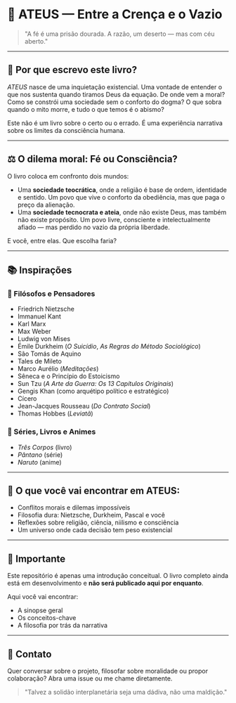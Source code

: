 # 📘 ATEUS — Entre a Crença e o Vazio

> "A fé é uma prisão dourada. A razão, um deserto — mas com céu aberto." 

---

## 🧠 Por que escrevo este livro?

*ATEUS* nasce de uma inquietação existencial. Uma vontade de entender o que nos sustenta quando tiramos Deus da equação. De onde vem a moral? Como se constrói uma sociedade sem o conforto do dogma? O que sobra quando o mito morre, e tudo o que temos é o abismo?

Este não é um livro sobre o certo ou o errado. É uma experiência narrativa sobre os limites da consciência humana.

---

## ⚖️ O dilema moral: Fé ou Consciência?

O livro coloca em confronto dois mundos:

- Uma **sociedade teocrática**, onde a religião é base de ordem, identidade e sentido. Um povo que vive o conforto da obediência, mas que paga o preço da alienação.
- Uma **sociedade tecnocrata e ateia**, onde não existe Deus, mas também não existe propósito. Um povo livre, consciente e intelectualmente afiado — mas perdido no vazio da própria liberdade.

E você, entre elas. Que escolha faria?

---

## 📚 Inspirações

### 🧠 Filósofos e Pensadores
- Friedrich Nietzsche
- Immanuel Kant
- Karl Marx
- Max Weber
- Ludwig von Mises
- Émile Durkheim (*O Suicídio*, *As Regras do Método Sociológico*)
- São Tomás de Aquino
- Tales de Mileto
- Marco Aurélio (*Meditações*)
- Sêneca e o Princípio do Estoicismo
- Sun Tzu (*A Arte da Guerra: Os 13 Capítulos Originais*)
- Gengis Khan (como arquétipo político e estratégico)
- Cícero
- Jean-Jacques Rousseau (*Do Contrato Social*)
- Thomas Hobbes (*Leviatã*)

### 🎥 Séries, Livros e Animes
- *Três Corpos* (livro)
- *Pântano* (série)
- *Naruto* (anime)

---

## 🧬 O que você vai encontrar em ATEUS:

- Conflitos morais e dilemas impossíveis
- Filosofia dura: Nietzsche, Durkheim, Pascal e você
- Reflexões sobre religião, ciência, niilismo e consciência
- Um universo onde cada decisão tem peso existencial

---

## 🚧 Importante

Este repositório é apenas uma introdução conceitual. O livro completo ainda está em desenvolvimento e **não será publicado aqui por enquanto**.

Aqui você vai encontrar:
- A sinopse geral
- Os conceitos-chave
- A filosofia por trás da narrativa

---

## 💬 Contato

Quer conversar sobre o projeto, filosofar sobre moralidade ou propor colaboração?
Abra uma issue ou me chame diretamente.

> "Talvez a solidão interplanetária seja uma dádiva, não uma maldição."
